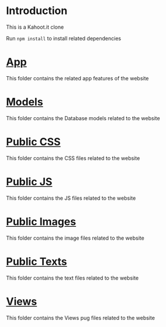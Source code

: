 # Introduction
This is a Kahoot.it clone

Run `npm install` to install related dependencies

# [App](app/)

This folder contains the related app features of the website

# [Models](models/)

This folder contains the Database models related to the website

# [Public CSS](public/css/)

This folder contains the CSS files related to the website

# [Public JS](public/js/)

This folder contains the JS files related to the website

# [Public Images](public/images/)

This folder contains the image files related to the website

# [Public Texts](public/text/)

This folder contains the text files related to the website

# [Views](views/)

This folder contains the Views pug files related to the website